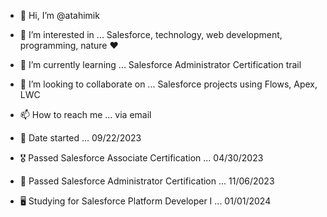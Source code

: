 - 👋 Hi, I’m @atahimik
- 👀 I’m interested in ... Salesforce, technology, web development, programming, nature ❤️
- 🌱 I’m currently learning ... Salesforce Administrator Certification trail
- 💞️ I’m looking to collaborate on ... Salesforce projects using Flows, Apex, LWC
- 📫 How to reach me ... via email
- 📅 Date started ... 09/22/2023

- 🎖️ Passed Salesforce Associate Certification ... 04/30/2023
- 🏅 Passed Salesforce Administrator Certification ... 11/06/2023
- 🖥️ Studying for Salesforce Platform Developer I ... 01/01/2024

<!---
atahimik/atahimik is a ✨ special ✨ repository because its `README.md` (this file) appears on your GitHub profile.
You can click the Preview link to take a look at your changes.
--->
